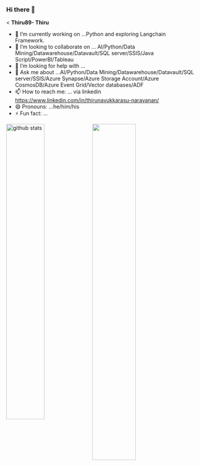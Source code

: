 ### Hi there 👋

<
**Thiru89- Thiru** 

- 🔭 I’m currently working on ...Python and exploring Langchain Framework. 
- 👯 I’m looking to collaborate on ... AI/Python/Data Mining/Datawarehouse/Datavault/SQL server/SSIS/Java Script/PowerBI/Tableau
- 🤔 I’m looking for help with ...
- 💬 Ask me about ...AI/Python/Data Mining/Datawarehouse/Datavault/SQL server/SSIS/Azure Synapse/Azure Storage Account/Azure CosmosDB/Azure Event Grid/Vector databases/ADF
- 📫 How to reach me: ... via linkedin https://www.linkedin.com/in/thirunavukkarasu-narayanan/ 
- 😄 Pronouns: ...he/him/his
- ⚡ Fun fact: ...
<img src="https://github-readme-streak-stats.herokuapp.com/?user=thiru89&theme=dark" width="48%" />
<img src="https://github-readme-stats.vercel.app/api?username=thiru89&show_icons=true&theme=gotham" alt="github stats" width="45%" align="left"/>





